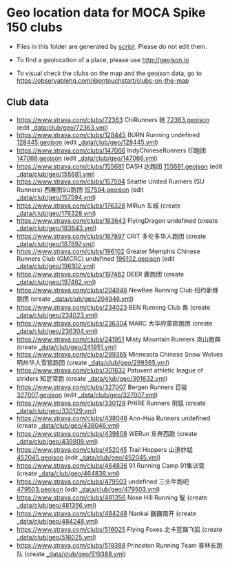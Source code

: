 
# Geo location data for MOCA Spike 150 clubs

- Files in this folder are generated by [script](package.json). Please do not edit them.

- To find a geolocation of a place, please use http://geojson.io

- To visual check the clubs on the map and the geojson data, go to https://observablehq.com/@ontouchstart/clubs-on-the-map

## Club data


 - https://www.strava.com/clubs/72363 ChiRunners 驰 [72363.geojson](72363.geojson) (edit [_data/club/geo/72363.yml](https://github.com/mocaspike150/api/edit/master/_data/club/geo/72363.yml))
 - https://www.strava.com/clubs/128445 BURN Running undefined [128445.geojson](128445.geojson) (edit [_data/club/geo/128445.yml](https://github.com/mocaspike150/api/edit/master/_data/club/geo/128445.yml))
 - https://www.strava.com/clubs/147066 IndyChineseRunners 印跑团 [147066.geojson](147066.geojson) (edit [_data/club/geo/147066.yml](https://github.com/mocaspike150/api/edit/master/_data/club/geo/147066.yml))
 - https://www.strava.com/clubs/155681 DASH 达跑团 [155681.geojson](155681.geojson) (edit [_data/club/geo/155681.yml](https://github.com/mocaspike150/api/edit/master/_data/club/geo/155681.yml))
 - https://www.strava.com/clubs/157594 Seattle United Runners (SU Runners) 西雅图SU跑团 [157594.geojson](157594.geojson) (edit [_data/club/geo/157594.yml](https://github.com/mocaspike150/api/edit/master/_data/club/geo/157594.yml))
- https://www.strava.com/clubs/176328 MIRun 车城 (create [_data/club/geo/176328.yml](https://github.com/mocaspike150/api/new/master/_data/club/geo/))
- https://www.strava.com/clubs/183643 FlyingDragon undefined (create [_data/club/geo/183643.yml](https://github.com/mocaspike150/api/new/master/_data/club/geo/))
- https://www.strava.com/clubs/187897 CRIT 多伦多华人跑团 (create [_data/club/geo/187897.yml](https://github.com/mocaspike150/api/new/master/_data/club/geo/))
 - https://www.strava.com/clubs/196102 Greater Memphis Chinese Runners Club (GMCRC) undefined [196102.geojson](196102.geojson) (edit [_data/club/geo/196102.yml](https://github.com/mocaspike150/api/edit/master/_data/club/geo/196102.yml))
- https://www.strava.com/clubs/197462 DEER 鹿跑团 (create [_data/club/geo/197462.yml](https://github.com/mocaspike150/api/new/master/_data/club/geo/))
- https://www.strava.com/clubs/204946 NewBee Running Club 纽约新蜂跑团 (create [_data/club/geo/204946.yml](https://github.com/mocaspike150/api/new/master/_data/club/geo/))
- https://www.strava.com/clubs/234023 BEN Running Club 犇 (create [_data/club/geo/234023.yml](https://github.com/mocaspike150/api/new/master/_data/club/geo/))
- https://www.strava.com/clubs/236304 MARC 大华府蒙郡跑团 (create [_data/club/geo/236304.yml](https://github.com/mocaspike150/api/new/master/_data/club/geo/))
- https://www.strava.com/clubs/241951 Misty Mountain Runners 岚山跑群 (create [_data/club/geo/241951.yml](https://github.com/mocaspike150/api/new/master/_data/club/geo/))
- https://www.strava.com/clubs/299365 Minnesota Chinese Snow Wolves 明州华人雪狼跑团 (create [_data/club/geo/299365.yml](https://github.com/mocaspike150/api/new/master/_data/club/geo/))
- https://www.strava.com/clubs/301632 Patuxent athletic league of striders 知足常跑 (create [_data/club/geo/301632.yml](https://github.com/mocaspike150/api/new/master/_data/club/geo/))
 - https://www.strava.com/clubs/327007 Bergen Runners 百骏 [327007.geojson](327007.geojson) (edit [_data/club/geo/327007.yml](https://github.com/mocaspike150/api/edit/master/_data/club/geo/327007.yml))
- https://www.strava.com/clubs/330129 PHIRE Runners 飛狐 (create [_data/club/geo/330129.yml](https://github.com/mocaspike150/api/new/master/_data/club/geo/))
- https://www.strava.com/clubs/438046 Ann-Hua Runners undefined (create [_data/club/geo/438046.yml](https://github.com/mocaspike150/api/new/master/_data/club/geo/))
- https://www.strava.com/clubs/439808 WERun 东奔西跑 (create [_data/club/geo/439808.yml](https://github.com/mocaspike150/api/new/master/_data/club/geo/))
 - https://www.strava.com/clubs/452045 Trail Hoppers 山道蚱蜢 [452045.geojson](452045.geojson) (edit [_data/club/geo/452045.yml](https://github.com/mocaspike150/api/edit/master/_data/club/geo/452045.yml))
- https://www.strava.com/clubs/464836 91 Running Camp 91集训营 (create [_data/club/geo/464836.yml](https://github.com/mocaspike150/api/new/master/_data/club/geo/))
 - https://www.strava.com/clubs/479503 undefined 三头牛跑吧 [479503.geojson](479503.geojson) (edit [_data/club/geo/479503.yml](https://github.com/mocaspike150/api/edit/master/_data/club/geo/479503.yml))
- https://www.strava.com/clubs/481356 Nose Hill Running 駜 (create [_data/club/geo/481356.yml](https://github.com/mocaspike150/api/new/master/_data/club/geo/))
- https://www.strava.com/clubs/484248 Nankai 巍巍南开 (create [_data/club/geo/484248.yml](https://github.com/mocaspike150/api/new/master/_data/club/geo/))
- https://www.strava.com/clubs/516025 Flying Foxes 北卡蓝嶺飞狐 (create [_data/club/geo/516025.yml](https://github.com/mocaspike150/api/new/master/_data/club/geo/))
- https://www.strava.com/clubs/519388 Princeton Running Team 普林长跑队 (create [_data/club/geo/519388.yml](https://github.com/mocaspike150/api/new/master/_data/club/geo/))
